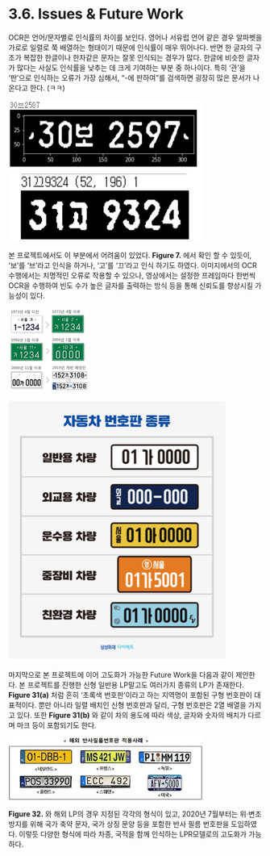 # 3.6. Issues & Future Work

OCR은 언어/문자별로 인식률의 차이를 보인다. 영어나 서유럽 언어 같은 경우 알파벳을 가로로 일렬로 쭉 배열하는 형태이기 때문에 인식률이 매우 뛰어나다. 반면 한 글자의 구조가 복잡한 한글이나 한자같은 문자는 잘못 인식되는 경우가 많다. 한글에 비슷한 글자가 많다는 사실도 인식률을 낮추는 데 크게 기여하는 부분 중 하나이다. 특히 ‘관’을 ‘판’으로 인식하는 오류가 가장 심해서, “-에 판하여”를 검색하면 굉장히 많은 문서가 나온다고 한다. \(ㅋㅋ\)

![Figure 30. Korean OCR Error](../.gitbook/assets/figure-30.png)

본 프로젝트에서도 이 부분에서 어려움이 있었다. **Figure 7.** 에서 확인 할 수 있듯이, ‘보’를 ‘브’라고 인식을 하거나, ‘고’를 ‘끄’라고 인식 하기도 하였다. 이미지에서의 OCR 수행에서는 치명적인 오류로 작용할 수 있으나, 영상에서는 설정한 프레임마다 한번씩 OCR을 수행하여 빈도 수가 높은 글자를 출력하는 방식 등을 통해 신뢰도를 향상시킬 가능성이 있다.

![Figure 31\(a\). Development of LP](../.gitbook/assets/figure-31-a-.jpg)

![Figure 31\(b\). Various Kinds of LP](../.gitbook/assets/figure-31-b-.png)

마지막으로 본 프로젝트에 이어 고도화가 가능한 Future Work을 다음과 같이 제안한다. 본 프로젝트를 진행한 신형 일반용 LP말고도 여러가지 종류의 LP가 존재한다. **Figure 31\(a\)** 처럼 흔히 ‘초록색 번호판’이라고 하는 지역명이 포함된 구형 번호판이 대표적이다. 뿐만 아니라 일렬 배치인 신형 번호판과 달리, 구형 번호판은 2열 배열을 가지고 있다. 또한 **Figure 31\(b\)** 와 같이 차의 용도에 따라 색상, 글자와 숫자의 배치가 다르며 마크 등이 포함되기도 한다.

![Figure 32. Overseas LPs](../.gitbook/assets/figure-32.jpg)

**Figure 32.** 와 해외 LP의 경우 지정된 각각의 형식이 있고, 2020년 7월부터는 위·변조 방지를 위해 국가 축약 문자, 국가 상징 문양 등을 포함한 반사 필름 번호판을 도입하였다. 이렇듯 다양한 형식에 따라 차종, 국적을 함께 인식하는 LPR모델로의 고도화가 가능하다.

